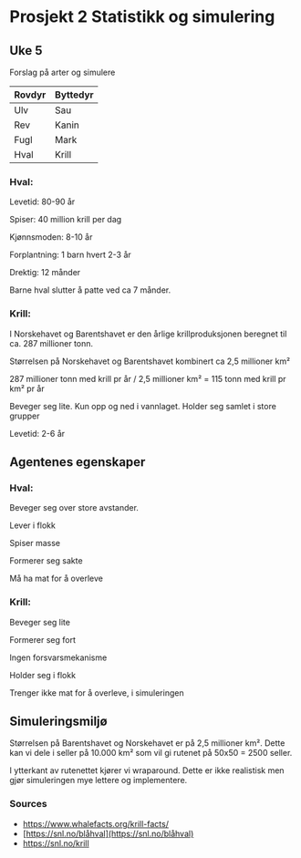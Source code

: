 # Prosjekt 2 Statistikk og simulering 

## Uke 5

Forslag på arter og simulere

| Rovdyr | Byttedyr |
| ------ | -------- |
| Ulv    | Sau      |
| Rev    | Kanin    |
| Fugl   | Mark     |
| Hval   | Krill    |

### Hval:

Levetid: 80-90 år

Spiser: 40 million krill per dag

Kjønnsmoden: 8-10 år

Forplantning: 1 barn hvert 2-3 år

Drektig: 12 månder

Barne hval slutter å patte ved ca 7 månder.

### Krill:

I Norskehavet og Barentshavet er den årlige krillproduksjonen beregnet til ca. 287 millioner tonn.

Størrelsen på Norskehavet og Barentshavet kombinert ca 2,5 millioner km²

287 millioner tonn med krill pr år / 2,5 millioner km² = 115 tonn med krill pr km² pr år

Beveger seg lite. Kun opp og ned i vannlaget. Holder seg  samlet i store grupper 

Levetid: 2-6 år

## Agentenes egenskaper

### Hval: 

Beveger seg over store avstander.

Lever i flokk

Spiser masse

Formerer seg sakte

Må ha mat for å overleve

### Krill:

Beveger seg lite

Formerer seg fort

Ingen forsvarsmekanisme

Holder seg i flokk

Trenger ikke mat for å overleve, i simuleringen

## Simuleringsmiljø

Størrelsen på Barentshavet og Norskehavet er på 2,5 millioner km². Dette kan vi dele i seller på 10.000 km² som vil gi rutenet på 50x50 = 2500 seller.

I ytterkant av rutenettet kjører vi wraparound. Dette er ikke realistisk men gjør simuleringen mye lettere og implementere. 



### Sources

- https://www.whalefacts.org/krill-facts/
- [https://snl.no/blåhval](https://snl.no/blåhval)
- https://snl.no/krill